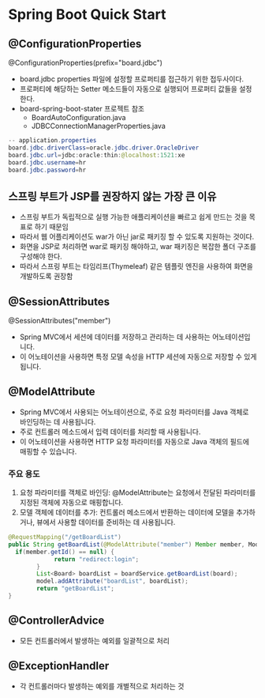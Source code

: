 # Spring Boot Quick Start

## @ConfigurationProperties
@ConfigurationProperties(prefix="board.jdbc")
* board.jdbc properties 파일에 설정할 프로퍼티를 접근하기 위한 접두사이다.
* 프로퍼티에 해당하는 Setter 메소드들이 자동으로 실행되어 프로퍼티 값들을 설정한다.
* board-spring-boot-stater 프로젝트 참조
  * BoardAutoConfiguration.java
  * JDBCConnectionManagerProperties.java
```java
-- application.properties
board.jdbc.driverClass=oracle.jdbc.driver.OracleDriver
board.jdbc.url=jdbc:oracle:thin:@localhost:1521:xe
board.jdbc.username=hr
board.jdbc.password=hr
```

## 스프링 부트가 JSP를 권장하지 않는 가장 큰 이유
* 스프링 부트가 독립적으로 실행 가능한 애플리케이션을 빠르고 쉽게 만드는 것을 목표로 하기 때문임
* 따라서 웹 어플리케이션도 war가 아닌 jar로 패키징 할 수 있도록 지원하는 것이다.
* 화면을 JSP로 처리하면 war로 패키징 해야하고, war 패키징은 복잡한 폴더 구조를 구성해야 한다.
* 따라서 스프링 부트는 타임리프(Thymeleaf) 같은 템플릿 엔진을 사용하여 화면을 개발하도록 권장함

## @SessionAttributes
@SessionAttributes("member")
* Spring MVC에서 세션에 데이터를 저장하고 관리하는 데 사용하는 어노테이션입니다.
* 이 어노테이션을 사용하면 특정 모델 속성을 HTTP 세션에 자동으로 저장할 수 있게 됩니다.

## @ModelAttribute
* Spring MVC에서 사용되는 어노테이션으로, 주로 요청 파라미터를 Java 객체로 바인딩하는 데 사용됩니다.
* 주로 컨트롤러 메소드에서 입력 데이터를 처리할 때 사용됩니다. 
* 이 어노테이션을 사용하면 HTTP 요청 파라미터를 자동으로 Java 객체의 필드에 매핑할 수 있습니다.
### 주요 용도
1. 요청 파라미터를 객체로 바인딩: @ModelAttribute는 요청에서 전달된 파라미터를 지정된 객체에 자동으로 매핑합니다.
2. 모델 객체에 데이터를 추가: 컨트롤러 메소드에서 반환하는 데이터에 모델을 추가하거나, 뷰에서 사용할 데이터를 준비하는 데 사용됩니다.
```java
@RequestMapping("/getBoardList")
public String getBoardList(@ModelAttribute("member") Member member, Model model, Board board) {
  if(member.getId() == null) {
			 return "redirect:login";
		}
		List<Board> boardList = boardService.getBoardList(board);
		model.addAttribute("boardList", boardList);
		return "getBoardList";
}
```

## @ControllerAdvice
* 모든 컨트롤러에서 발생하는 예외를 일괄적으로 처리
  
## @ExceptionHandler
* 각 컨트롤러마다 발생하는 예외를 개별적으로 처리하는 것
